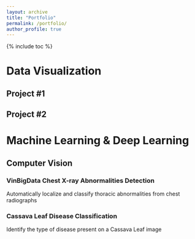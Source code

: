 ```yaml
---
layout: archive
title: "Portfolio"
permalink: /portfolio/
author_profile: true
---
```

{% include toc %}



# Data Visualization
## Project #1

## Project #2


# Machine Learning & Deep Learning
## Computer Vision
### VinBigData Chest X-ray Abnormalities Detection
Automatically localize and classify thoracic abnormalities from chest radiographs

### Cassava Leaf Disease Classification
Identify the type of disease present on a Cassava Leaf image
